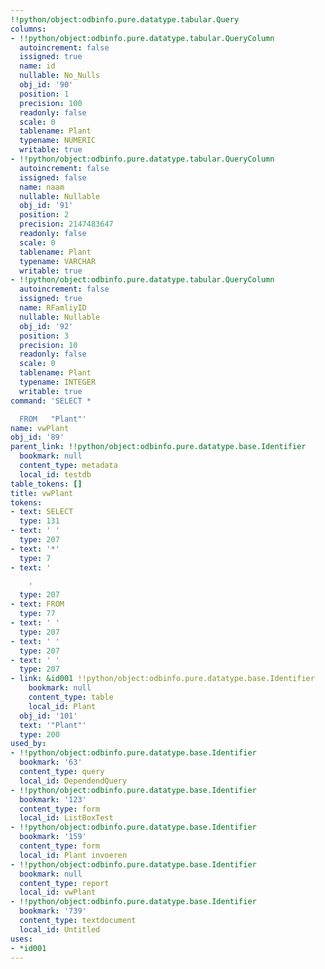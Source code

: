 ```yaml
---
!!python/object:odbinfo.pure.datatype.tabular.Query
columns:
- !!python/object:odbinfo.pure.datatype.tabular.QueryColumn
  autoincrement: false
  issigned: true
  name: id
  nullable: No_Nulls
  obj_id: '90'
  position: 1
  precision: 100
  readonly: false
  scale: 0
  tablename: Plant
  typename: NUMERIC
  writable: true
- !!python/object:odbinfo.pure.datatype.tabular.QueryColumn
  autoincrement: false
  issigned: false
  name: naam
  nullable: Nullable
  obj_id: '91'
  position: 2
  precision: 2147483647
  readonly: false
  scale: 0
  tablename: Plant
  typename: VARCHAR
  writable: true
- !!python/object:odbinfo.pure.datatype.tabular.QueryColumn
  autoincrement: false
  issigned: true
  name: RFamliyID
  nullable: Nullable
  obj_id: '92'
  position: 3
  precision: 10
  readonly: false
  scale: 0
  tablename: Plant
  typename: INTEGER
  writable: true
command: 'SELECT *

  FROM   "Plant"'
name: vwPlant
obj_id: '89'
parent_link: !!python/object:odbinfo.pure.datatype.base.Identifier
  bookmark: null
  content_type: metadata
  local_id: testdb
table_tokens: []
title: vwPlant
tokens:
- text: SELECT
  type: 131
- text: ' '
  type: 207
- text: '*'
  type: 7
- text: '

    '
  type: 207
- text: FROM
  type: 77
- text: ' '
  type: 207
- text: ' '
  type: 207
- text: ' '
  type: 207
- link: &id001 !!python/object:odbinfo.pure.datatype.base.Identifier
    bookmark: null
    content_type: table
    local_id: Plant
  obj_id: '101'
  text: '"Plant"'
  type: 200
used_by:
- !!python/object:odbinfo.pure.datatype.base.Identifier
  bookmark: '63'
  content_type: query
  local_id: DependendQuery
- !!python/object:odbinfo.pure.datatype.base.Identifier
  bookmark: '123'
  content_type: form
  local_id: ListBoxTest
- !!python/object:odbinfo.pure.datatype.base.Identifier
  bookmark: '159'
  content_type: form
  local_id: Plant invoeren
- !!python/object:odbinfo.pure.datatype.base.Identifier
  bookmark: null
  content_type: report
  local_id: vwPlant
- !!python/object:odbinfo.pure.datatype.base.Identifier
  bookmark: '739'
  content_type: textdocument
  local_id: Untitled
uses:
- *id001
---
```

